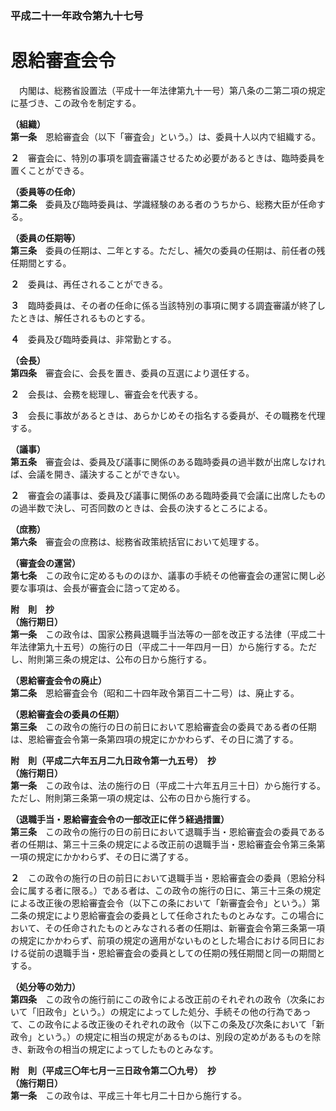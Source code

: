 ### 平成二十一年政令第九十七号  
# 恩給審査会令  
　内閣は、総務省設置法（平成十一年法律第九十一号）第八条の二第二項の規定に基づき、この政令を制定する。  
  
**（組織）**  
**第一条**　恩給審査会（以下「審査会」という。）は、委員十人以内で組織する。  
  
**２**　審査会に、特別の事項を調査審議させるため必要があるときは、臨時委員を置くことができる。  
  
**（委員等の任命）**  
**第二条**　委員及び臨時委員は、学識経験のある者のうちから、総務大臣が任命する。  
  
**（委員の任期等）**  
**第三条**　委員の任期は、二年とする。ただし、補欠の委員の任期は、前任者の残任期間とする。  
  
**２**　委員は、再任されることができる。  
  
**３**　臨時委員は、その者の任命に係る当該特別の事項に関する調査審議が終了したときは、解任されるものとする。  
  
**４**　委員及び臨時委員は、非常勤とする。  
  
**（会長）**  
**第四条**　審査会に、会長を置き、委員の互選により選任する。  
  
**２**　会長は、会務を総理し、審査会を代表する。  
  
**３**　会長に事故があるときは、あらかじめその指名する委員が、その職務を代理する。  
  
**（議事）**  
**第五条**　審査会は、委員及び議事に関係のある臨時委員の過半数が出席しなければ、会議を開き、議決することができない。  
  
**２**　審査会の議事は、委員及び議事に関係のある臨時委員で会議に出席したものの過半数で決し、可否同数のときは、会長の決するところによる。  
  
**（庶務）**  
**第六条**　審査会の庶務は、総務省政策統括官において処理する。  
  
**（審査会の運営）**  
**第七条**　この政令に定めるもののほか、議事の手続その他審査会の運営に関し必要な事項は、会長が審査会に諮って定める。  
  
**附　則　抄**  
**（施行期日）**  
**第一条**　この政令は、国家公務員退職手当法等の一部を改正する法律（平成二十年法律第九十五号）の施行の日（平成二十一年四月一日）から施行する。ただし、附則第三条の規定は、公布の日から施行する。  
  
**（恩給審査会令の廃止）**  
**第二条**　恩給審査会令（昭和二十四年政令第百二十二号）は、廃止する。  
  
**（恩給審査会の委員の任期）**  
**第三条**　この政令の施行の日の前日において恩給審査会の委員である者の任期は、恩給審査会令第一条第四項の規定にかかわらず、その日に満了する。  
  
**附　則（平成二六年五月二九日政令第一九五号）　抄**  
**（施行期日）**  
**第一条**　この政令は、法の施行の日（平成二十六年五月三十日）から施行する。ただし、附則第三条第一項の規定は、公布の日から施行する。  
  
**（退職手当・恩給審査会令の一部改正に伴う経過措置）**  
**第三条**　この政令の施行の日の前日において退職手当・恩給審査会の委員である者の任期は、第三十三条の規定による改正前の退職手当・恩給審査会令第三条第一項の規定にかかわらず、その日に満了する。  
  
**２**　この政令の施行の日の前日において退職手当・恩給審査会の委員（恩給分科会に属する者に限る。）である者は、この政令の施行の日に、第三十三条の規定による改正後の恩給審査会令（以下この条において「新審査会令」という。）第二条の規定により恩給審査会の委員として任命されたものとみなす。この場合において、その任命されたものとみなされる者の任期は、新審査会令第三条第一項の規定にかかわらず、前項の規定の適用がないものとした場合における同日における従前の退職手当・恩給審査会の委員としての任期の残任期間と同一の期間とする。  
  
**（処分等の効力）**  
**第四条**　この政令の施行前にこの政令による改正前のそれぞれの政令（次条において「旧政令」という。）の規定によってした処分、手続その他の行為であって、この政令による改正後のそれぞれの政令（以下この条及び次条において「新政令」という。）の規定に相当の規定があるものは、別段の定めがあるものを除き、新政令の相当の規定によってしたものとみなす。  
  
**附　則（平成三〇年七月一三日政令第二〇九号）　抄**  
**（施行期日）**  
**第一条**　この政令は、平成三十年七月二十日から施行する。  
  
